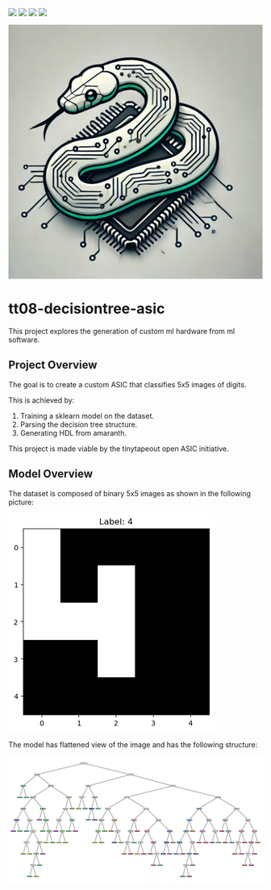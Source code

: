 ![](../../workflows/gds/badge.svg) ![](../../workflows/docs/badge.svg) ![](../../workflows/test/badge.svg) ![](../../workflows/fpga/badge.svg)

![logo](docs/logo.jpeg)
# tt08-decisiontree-asic
This project explores the generation of custom ml hardware from ml software.

## Project Overview

The goal is to create a custom ASIC that classifies 5x5 images of digits.

This is achieved by:
1. Training a sklearn model on the dataset.
2. Parsing the decision tree structure.
3. Generating HDL from amaranth.

This project is made viable by the tinytapeout open ASIC initiative.

## Model Overview

The dataset is composed of binary 5x5 images as shown in the following picture:

![digit](docs/digit_4.png)

The model has flattened view of the image and has the following structure:

![model](docs/tree.png)

